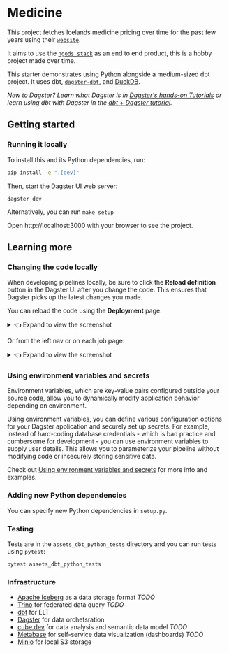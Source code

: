 # Medicine

This project fetches Icelands medicine pricing over time for the past few years using their [`website`](https://www.lyfjastofnun.is/verd-og-greidsluthatttaka/lyfjaverdskra/).

It aims to use the [`ngods stack`](https://github.com/zsvoboda/ngods-stocks) as an end to end product, this is a hobby project made over time.

This starter demonstrates using Python alongside a medium-sized dbt project. It uses dbt, [`dagster-dbt`](https://docs.dagster.io/_apidocs/libraries/dagster-dbt), and [DuckDB](https://duckdb.org/).

_New to Dagster? Learn what Dagster is in [Dagster's hands-on Tutorials](https://docs.dagster.io/tutorial) or learn using dbt with Dagster in the [dbt + Dagster tutorial](https://docs.dagster.io/integrations/dbt/using-dbt-with-dagster)._

## Getting started


### Running it locally

To install this and its Python dependencies, run:

```bash
pip install -e ".[dev]"
```

Then, start the Dagster UI web server:

```
dagster dev

```

Alternatively, you can run ```make setup```

Open http://localhost:3000 with your browser to see the project.

## Learning more

### Changing the code locally

When developing pipelines locally, be sure to click the **Reload definition** button in the Dagster UI after you change the code. This ensures that Dagster picks up the latest changes you made.

You can reload the code using the **Deployment** page:

<details><summary>👈 Expand to view the screenshot</summary>

<p align="center">
    <img height="500" src="https://raw.githubusercontent.com/dagster-io/dagster/master/docs/next/public/images/quickstarts/basic/more-reload-code.png" />
</p>

</details>

Or from the left nav or on each job page:

<details><summary>👈 Expand to view the screenshot</summary>

<p align="center">
    <img height="500" src="https://raw.githubusercontent.com/dagster-io/dagster/master/docs/next/public/images/quickstarts/basic/more-reload-left-nav.png" />
</p>

</details>

### Using environment variables and secrets

Environment variables, which are key-value pairs configured outside your source code, allow you to dynamically modify application behavior depending on environment.

Using environment variables, you can define various configuration options for your Dagster application and securely set up secrets. For example, instead of hard-coding database credentials - which is bad practice and cumbersome for development - you can use environment variables to supply user details. This allows you to parameterize your pipeline without modifying code or insecurely storing sensitive data.

Check out [Using environment variables and secrets](https://docs.dagster.io/guides/dagster/using-environment-variables-and-secrets) for more info and examples.

### Adding new Python dependencies

You can specify new Python dependencies in `setup.py`.

### Testing

Tests are in the `assets_dbt_python_tests` directory and you can run tests using `pytest`:

```bash
pytest assets_dbt_python_tests
```

### Infrastructure

- [Apache Iceberg](https://iceberg.apache.org) as a data storage format *TODO*
- [Trino](https://trino.io/) for federated data query *TODO*
- [dbt](https://www.getdbt.com/) for ELT 
- [Dagster](https://dagster.io/) for data orchetsration 
- [cube.dev](https://cube.dev/) for data analysis and semantic data model *TODO*
- [Metabase](https://www.metabase.com/) for self-service data visualization (dashboards) *TODO*
- [Minio](https://min.io) for local S3 storage 